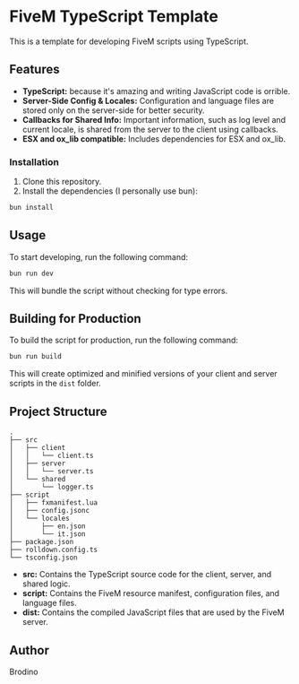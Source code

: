 # FiveM TypeScript Template

This is a template for developing FiveM scripts using TypeScript.

## Features

*   **TypeScript:** because it's amazing and writing JavaScript code is orrible.
*   **Server-Side Config & Locales:** Configuration and language files are stored only on the server-side for better security.
*   **Callbacks for Shared Info:** Important information, such as log level and current locale, is shared from the server to the client using callbacks.
*   **ESX and ox_lib compatible:** Includes dependencies for ESX and ox_lib.

### Installation

1.  Clone this repository.
2.  Install the dependencies (I personally use bun):

```bash
bun install
```

## Usage

To start developing, run the following command:

```bash
bun run dev
```

This will bundle the script without checking for type errors.

## Building for Production

To build the script for production, run the following command:

```bash
bun run build
```

This will create optimized and minified versions of your client and server scripts in the `dist` folder.

## Project Structure

```
.
├── src
│   ├── client
│   │   └── client.ts
│   ├── server
│   │   └── server.ts
│   └── shared
│       └── logger.ts
├── script
│   ├── fxmanifest.lua
│   ├── config.jsonc
│   └── locales
│       ├── en.json
│       └── it.json
├── package.json
├── rolldown.config.ts
└── tsconfig.json
```

*   **src:** Contains the TypeScript source code for the client, server, and shared logic.
*   **script:** Contains the FiveM resource manifest, configuration files, and language files.
*   **dist:** Contains the compiled JavaScript files that are used by the FiveM server.

## Author

Brodino